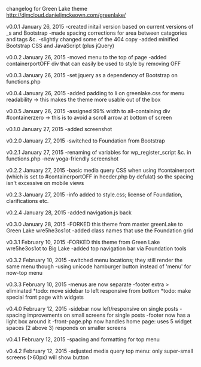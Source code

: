 changelog for Green Lake theme http://djmcloud.danieljmckeown.com/greenlake/

v0.0.1
January 26, 2015
-created initail version based on current versions of _s and Bootstrap
-made spacing corrections for area between categories and tags &c.
-slightly changed some of the 404 copy
-added minified Bootstrap CSS and JavaScript (plus jQuery)

v0.0.2
January 26, 2015
-moved menu to the top of page
-added containerportOFF div that can easily be used to style by removing OFF

v0.0.3
January 26, 2015
-set jquery as a dependency of Bootstrap on functions.php

v0.0.4
January 26, 2015
-added padding to li on greenlake.css for menu readability
-> this makes the theme more usable out of the box

v0.0.5
January 26, 2015
-assigned 99% width to all-containing div #containerzero
-> this is to avoid a scroll arrow at bottom of screen

v0.1.0
January 27, 2015
-added screenshot

v0.2.0
January 27, 2015
-switched to Foundation from Bootstrap

v0.2.1
January 27, 2015
-renaming of variables for wp_register_script &c. in functions.php 
-new yoga-friendly screenshot

v0.2.2
January 27, 2015
-basic media query CSS when using #containerport (which is set to
	#containerportOFF in heeder.php by defulat) so the spacing
	isn't excessive on mobile views

v0.2.3
January 27, 2015
-info added to style.css; license of Foundation, clarifications etc.

v0.2.4
January 28, 2015
-added navigation.js back

v0.3.0
January 28, 2015
-FORKED this theme from master greenLake to Green Lake wre5he3os1ot
-added class names that use the Foundation grid

v0.3.1
February 10, 2015
-FORKED this theme from Green Lake wre5he3os1ot to Big Lake
-added top navigation bar via Foundation tools

v0.3.2
February 10, 2015
-switched menu locations; they still render the same menu though
-using unicode hamburger button instead of 'menu' for now-top menu

v0.3.3
February 10, 2015
-menus are now separate
-footer extra > eliminated
	*todo: move sidebar to left responsive from bottom
	*todo: make special front page with widgets

v0.4.0
February 12, 2015
-sidebar now left/responsive on single posts
-spacing improvements on small screens for single posts
-footer now has a light box around it
-front-page.php now handles home page:
	uses 5 widget spaces (2 above 3)
	responds on smaller screens

v0.4.1
February 12, 2015
-spacing and formatting for top menu

v0.4.2
February 12, 2015
-adjusted media query top menu:
	only super-small screens (>60px) will show button
